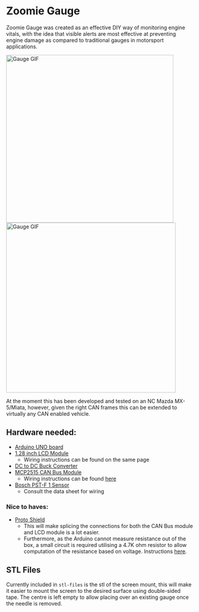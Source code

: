 # Zoomie Gauge
Zoomie Gauge was created as an effective DIY way of monitoring engine vitals, with the idea that visible alerts are most effective at preventing engine damage as compared to traditional gauges in motorsport applications.

<img src="https://github.com/randra99/zoomie-gauge/blob/main/zoomie.gif" width="450" title="Gauge GIF"/> <img src="https://github.com/randra99/zoomie-gauge/blob/main/zoomiealert.gif" width="456" title="Gauge GIF"/>

At the moment this has been developed and tested on an NC Mazda MX-5/Miata, however, given the right CAN frames this can be extended to virtually any CAN enabled vehicle.

## Hardware needed:
 - [Arduino UNO board](https://store.arduino.cc/products/arduino-uno-rev3)
 - [1.28 inch LCD Module](https://www.waveshare.com/wiki/1.28inch_LCD_Module)
   - Wiring instructions can be found on the same page
 - [DC to DC Buck Converter](https://www.amazon.co.uk/gp/product/B0823P6PW6/ref=ppx_yo_dt_b_search_asin_title?ie=UTF8&th=1)
 - [MCP2515 CAN Bus Module](https://www.amazon.co.uk/gp/product/B086TXSFD8/ref=ppx_yo_dt_b_search_asin_title?ie=UTF8&th=1)
   - Wiring instructions can be found [here](https://github.com/autowp/arduino-mcp2515)
 - [Bosch PST-F 1 Sensor](https://www.bosch-motorsport.com/content/downloads/Raceparts/en-GB/54249355.html)
   - Consult the data sheet for wiring 

### Nice to haves:
 - [Proto Shield](https://thepihut.com/products/arduino-proto-shield-dev-board-2-0?variant=39724524372163&country=GB&currency=GBP&utm_medium=product_sync&utm_source=google&utm_content=sag_organic&utm_campaign=sag_organic)
   - This will make splicing the connections for both the CAN Bus module and LCD module is a lot easier.
   - Furthermore, as the Arduino cannot measure resistance out of the box, a small circuit is required utilising a 4.7K ohm resistor to allow computation of the resistance based on voltage. Instructions [here](https://projecthub.arduino.cc/xristos_xatz/ohm-meter-with-arduino-uno-5576cd).

## STL Files
Currently included in `stl-files` is the stl of the screen mount, this will make it easier to mount the screen to the desired surface using double-sided tape. The centre is left empty to allow placing over an existing gauge once the needle is removed.
